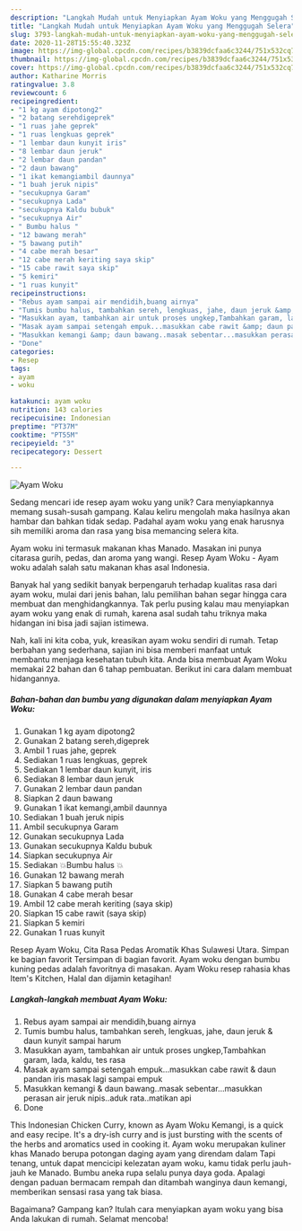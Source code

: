 ```yaml
---
description: "Langkah Mudah untuk Menyiapkan Ayam Woku yang Menggugah Selera"
title: "Langkah Mudah untuk Menyiapkan Ayam Woku yang Menggugah Selera"
slug: 3793-langkah-mudah-untuk-menyiapkan-ayam-woku-yang-menggugah-selera
date: 2020-11-28T15:55:40.323Z
image: https://img-global.cpcdn.com/recipes/b3839dcfaa6c3244/751x532cq70/ayam-woku-foto-resep-utama.jpg
thumbnail: https://img-global.cpcdn.com/recipes/b3839dcfaa6c3244/751x532cq70/ayam-woku-foto-resep-utama.jpg
cover: https://img-global.cpcdn.com/recipes/b3839dcfaa6c3244/751x532cq70/ayam-woku-foto-resep-utama.jpg
author: Katharine Morris
ratingvalue: 3.8
reviewcount: 6
recipeingredient:
- "1 kg ayam dipotong2"
- "2 batang serehdigeprek"
- "1 ruas jahe geprek"
- "1 ruas lengkuas geprek"
- "1 lembar daun kunyit iris"
- "8 lembar daun jeruk"
- "2 lembar daun pandan"
- "2 daun bawang"
- "1 ikat kemangiambil daunnya"
- "1 buah jeruk nipis"
- "secukupnya Garam"
- "secukupnya Lada"
- "secukupnya Kaldu bubuk"
- "secukupnya Air"
- " Bumbu halus "
- "12 bawang merah"
- "5 bawang putih"
- "4 cabe merah besar"
- "12 cabe merah keriting saya skip"
- "15 cabe rawit saya skip"
- "5 kemiri"
- "1 ruas kunyit"
recipeinstructions:
- "Rebus ayam sampai air mendidih,buang airnya"
- "Tumis bumbu halus, tambahkan sereh, lengkuas, jahe, daun jeruk &amp; daun kunyit sampai harum"
- "Masukkan ayam, tambahkan air untuk proses ungkep,Tambahkan garam, lada, kaldu, tes rasa"
- "Masak ayam sampai setengah empuk...masukkan cabe rawit &amp; daun pandan iris masak lagi sampai empuk"
- "Masukkan kemangi &amp; daun bawang..masak sebentar...masukkan perasan air jeruk nipis..aduk rata..matikan api"
- "Done"
categories:
- Resep
tags:
- ayam
- woku

katakunci: ayam woku 
nutrition: 143 calories
recipecuisine: Indonesian
preptime: "PT37M"
cooktime: "PT55M"
recipeyield: "3"
recipecategory: Dessert

---
```



![Ayam Woku](https://img-global.cpcdn.com/recipes/b3839dcfaa6c3244/751x532cq70/ayam-woku-foto-resep-utama.jpg)

Sedang mencari ide resep ayam woku yang unik? Cara menyiapkannya memang susah-susah gampang. Kalau keliru mengolah maka hasilnya akan hambar dan bahkan tidak sedap. Padahal ayam woku yang enak harusnya sih memiliki aroma dan rasa yang bisa memancing selera kita.

Ayam woku ini termasuk makanan khas Manado. Masakan ini punya citarasa gurih, pedas, dan aroma yang wangi. Resep Ayam Woku - Ayam woku adalah salah satu makanan khas asal Indonesia.

Banyak hal yang sedikit banyak berpengaruh terhadap kualitas rasa dari ayam woku, mulai dari jenis bahan, lalu pemilihan bahan segar hingga cara membuat dan menghidangkannya. Tak perlu pusing kalau mau menyiapkan ayam woku yang enak di rumah, karena asal sudah tahu triknya maka hidangan ini bisa jadi sajian istimewa.


Nah, kali ini kita coba, yuk, kreasikan ayam woku sendiri di rumah. Tetap berbahan yang sederhana, sajian ini bisa memberi manfaat untuk membantu menjaga kesehatan tubuh kita. Anda bisa membuat Ayam Woku memakai 22 bahan dan 6 tahap pembuatan. Berikut ini cara dalam membuat hidangannya.

<!--inarticleads1-->

##### Bahan-bahan dan bumbu yang digunakan dalam menyiapkan Ayam Woku:

1. Gunakan 1 kg ayam dipotong2
1. Gunakan 2 batang sereh,digeprek
1. Ambil 1 ruas jahe, geprek
1. Sediakan 1 ruas lengkuas, geprek
1. Sediakan 1 lembar daun kunyit, iris
1. Sediakan 8 lembar daun jeruk
1. Gunakan 2 lembar daun pandan
1. Siapkan 2 daun bawang
1. Gunakan 1 ikat kemangi,ambil daunnya
1. Sediakan 1 buah jeruk nipis
1. Ambil secukupnya Garam
1. Gunakan secukupnya Lada
1. Gunakan secukupnya Kaldu bubuk
1. Siapkan secukupnya Air
1. Sediakan  💥Bumbu halus 💥
1. Gunakan 12 bawang merah
1. Siapkan 5 bawang putih
1. Gunakan 4 cabe merah besar
1. Ambil 12 cabe merah keriting (saya skip)
1. Siapkan 15 cabe rawit (saya skip)
1. Siapkan 5 kemiri
1. Gunakan 1 ruas kunyit


Resep Ayam Woku, Cita Rasa Pedas Aromatik Khas Sulawesi Utara. Simpan ke bagian favorit Tersimpan di bagian favorit. Ayam woku dengan bumbu kuning pedas adalah favoritnya di masakan. Ayam Woku resep rahasia khas Item&#39;s Kitchen, Halal dan dijamin ketagihan! 

<!--inarticleads2-->

##### Langkah-langkah membuat Ayam Woku:

1. Rebus ayam sampai air mendidih,buang airnya
1. Tumis bumbu halus, tambahkan sereh, lengkuas, jahe, daun jeruk &amp; daun kunyit sampai harum
1. Masukkan ayam, tambahkan air untuk proses ungkep,Tambahkan garam, lada, kaldu, tes rasa
1. Masak ayam sampai setengah empuk...masukkan cabe rawit &amp; daun pandan iris masak lagi sampai empuk
1. Masukkan kemangi &amp; daun bawang..masak sebentar...masukkan perasan air jeruk nipis..aduk rata..matikan api
1. Done


This Indonesian Chicken Curry, known as Ayam Woku Kemangi, is a quick and easy recipe. It&#39;s a dry-ish curry and is just bursting with the scents of the herbs and aromatics used in cooking it. Ayam woku merupakan kuliner khas Manado berupa potongan daging ayam yang direndam dalam Tapi tenang, untuk dapat mencicipi kelezatan ayam woku, kamu tidak perlu jauh-jauh ke Manado. Bumbu aneka rupa selalu punya daya goda. Apalagi dengan paduan bermacam rempah dan ditambah wanginya daun kemangi, memberikan sensasi rasa yang tak biasa. 

Bagaimana? Gampang kan? Itulah cara menyiapkan ayam woku yang bisa Anda lakukan di rumah. Selamat mencoba!
